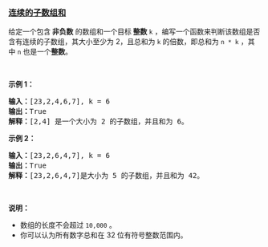 ### [连续的子数组和](https://leetcode-cn.com/problems/continuous-subarray-sum)

<p>给定一个包含<strong> 非负数</strong> 的数组和一个目标<strong> 整数</strong> <code>k</code> ，编写一个函数来判断该数组是否含有连续的子数组，其大小至少为 2，且总和为 <code>k</code> 的倍数，即总和为 <code>n * k</code> ，其中 <code>n</code> 也是一个<strong>整数</strong>。</p>

<p> </p>

<p><strong>示例 1：</strong></p>

<pre>
<strong>输入：</strong>[23,2,4,6,7], k = 6
<strong>输出：</strong>True
<strong>解释：</strong>[2,4] 是一个大小为 2 的子数组，并且和为 6。
</pre>

<p><strong>示例 2：</strong></p>

<pre>
<strong>输入：</strong>[23,2,6,4,7], k = 6
<strong>输出：</strong>True
<strong>解释：</strong>[23,2,6,4,7]是大小为 5 的子数组，并且和为 42。
</pre>

<p> </p>

<p><strong>说明：</strong></p>

<ul>
	<li>数组的长度不会超过 <code>10,000</code> 。</li>
	<li>你可以认为所有数字总和在 32 位有符号整数范围内。</li>
</ul>
